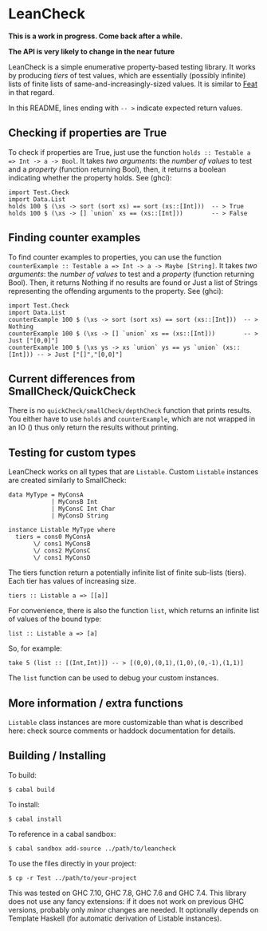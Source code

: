 LeanCheck
=========

**This is a work in progress.  Come back after a while.**

**The API is very likely to change in the near future**

LeanCheck is a simple enumerative property-based testing library.  It works by
producing *tiers* of test values, which are essentially (possibly infinite)
lists of finite lists of same-and-increasingly-sized values.  It is similar to
[Feat] in that regard.

In this README, lines ending with `-- >` indicate expected return values.


Checking if properties are True
-------------------------------

To check if properties are True,
just use the function `holds :: Testable a => Int -> a -> Bool`.
It takes _two arguments_:
the _number of values_ to test
and a _property_ (function returning Bool),
then, it returns a boolean indicating whether the property holds.
See (ghci):

	import Test.Check
	import Data.List
	holds 100 $ (\xs -> sort (sort xs) == sort (xs::[Int]))  -- > True
	holds 100 $ (\xs -> [] `union` xs == (xs::[Int]))        -- > False


Finding counter examples
------------------------

To find counter examples to properties,
you can use the function `counterExample :: Testable a => Int -> a -> Maybe [String]`.
It takes _two arguments_:
the _number of values_ to test
and a _property_ (function returning Bool).
Then, it returns Nothing if no results are found or Just a list of Strings
representing the offending arguments to the property.
See (ghci):

	import Test.Check
	import Data.List
	counterExample 100 $ (\xs -> sort (sort xs) == sort (xs::[Int]))  -- > Nothing
	counterExample 100 $ (\xs -> [] `union` xs == (xs::[Int]))        -- > Just ["[0,0]"]
	counterExample 100 $ (\xs ys -> xs `union` ys == ys `union` (xs::[Int])) -- > Just ["[]","[0,0]"]


Current differences from SmallCheck/QuickCheck
----------------------------------------------

There is no `quickCheck/smallCheck/depthCheck` function that prints results.
You either have to use `holds` and `counterExample`,
which are not wrapped in an IO () thus only return the results without
printing.


Testing for custom types
------------------------

LeanCheck works on all types that are `Listable`.
Custom `Listable` instances are created similarly to SmallCheck:

	data MyType = MyConsA
	            | MyConsB Int
	            | MyConsC Int Char
	            | MyConsD String

	instance Listable MyType where
	  tiers = cons0 MyConsA
	       \/ cons1 MyConsB
	       \/ cons2 MyConsC
	       \/ cons1 MyConsD

The tiers function return a potentially infinite list of finite sub-lists (tiers).
Each tier has values of increasing size.

	tiers :: Listable a => [[a]]

For convenience, there is also the function `list`,
which returns an infinite list of values of the bound type:

	list :: Listable a => [a]

So, for example:

	take 5 (list :: [(Int,Int)]) -- > [(0,0),(0,1),(1,0),(0,-1),(1,1)]

The `list` function can be used to debug your custom instances.


More information / extra functions
----------------------------------

`Listable` class instances are more customizable than what is described here:
check source comments or haddock documentation for details.


Building / Installing
---------------------

To build:

	$ cabal build

To install:

	$ cabal install

To reference in a cabal sandbox:

	$ cabal sandbox add-source ../path/to/leancheck

To use the files directly in your project:

	$ cp -r Test ../path/to/your-project


This was tested on GHC 7.10, GHC 7.8, GHC 7.6 and GHC 7.4.
This library does not use any fancy extensions:
if it does not work on previous GHC versions,
probably only *minor* changes are needed.
It optionally depends on Template Haskell
(for automatic derivation of Listable instances).


[Feat]: https://hackage.haskell.org/package/testing-feat
[SmallCheck]: https://hackage.haskell.org/package/smallcheck
